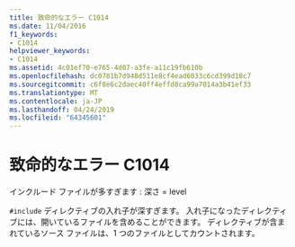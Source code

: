 ```yaml
---
title: 致命的なエラー C1014
ms.date: 11/04/2016
f1_keywords:
- C1014
helpviewer_keywords:
- C1014
ms.assetid: 4c01ef70-e765-4d07-a3fe-a11c19fb610b
ms.openlocfilehash: dc0781b7d948d511e8cf4ead6033c6cd399d18c7
ms.sourcegitcommit: c6f8e6c2daec40ff4effd8ca99a7014a3b41ef33
ms.translationtype: MT
ms.contentlocale: ja-JP
ms.lasthandoff: 04/24/2019
ms.locfileid: "64345601"
---
```

# <a name="fatal-error-c1014"></a>致命的なエラー C1014

インクルード ファイルが多すぎます : 深さ = level

`#include` ディレクティブの入れ子が深すぎます。 入れ子になったディレクティブには、開いているファイルを含めることができます。 ディレクティブが含まれているソース ファイルは、1 つのファイルとしてカウントされます。